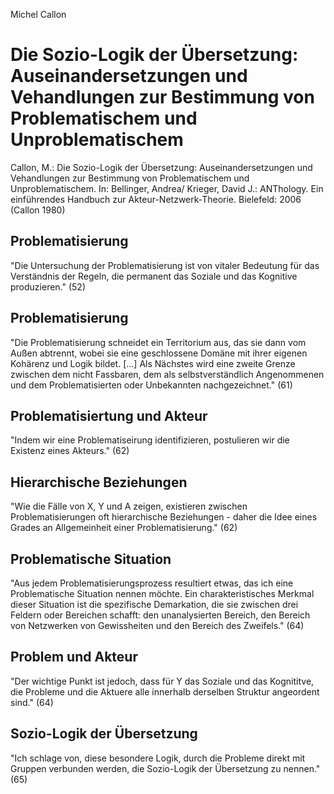 Michel Callon

Die Sozio-Logik der Übersetzung:
Auseinandersetzungen und Vehandlungen zur Bestimmung von Problematischem und Unproblematischem
==============================================================================================

Callon, M.:
Die Sozio-Logik der Übersetzung: Auseinandersetzungen und Vehandlungen zur Bestimmung von Problematischem und Unproblematischem.
In: Bellinger, Andrea/ Krieger, David J.:
ANThology. Ein einführendes Handbuch zur Akteur-Netzwerk-Theorie.
Bielefeld: 2006
(Callon 1980)

Problematisierung
-----------------
"Die Untersuchung der Problematisierung ist von vitaler Bedeutung für das Verständnis der  Regeln, die permanent das Soziale und das Kognitive produzieren." (52)

Problematisierung
-----------------
"Die Problematisierung schneidet ein Territorium aus, das sie dann vom Außen abtrennt, wobei sie eine geschlossene Domäne mit ihrer eigenen Kohärenz und Logik bildet. [...] Als Nächstes wird eine zweite Grenze zwischen dem nicht Fassbaren, dem als selbstverständlich Angenommenen und dem Problematisierten oder Unbekannten nachgezeichnet." (61)

Problematisiertung und Akteur
----------------------------
"Indem wir eine Problematiseirung identifizieren, postulieren wir die Existenz eines Akteurs." (62)

Hierarchische Beziehungen
-------------------------
"Wie die Fälle von X, Y und A zeigen, existieren zwischen Problematisierungen oft hierarchische Beziehungen - daher die Idee eines Grades an Allgemeinheit einer Problematisierung." (62)

Problematische Situation
------------------------
"Aus jedem Problematisierungsprozess resultiert etwas, das ich eine Problematische Situation nennen möchte. Ein charakteristisches Merkmal dieser Situation ist die spezifische Demarkation, die sie zwischen drei Feldern oder Bereichen schafft: den unanalysierten Bereich, den Bereich von Netzwerken von Gewissheiten und den Bereich des Zweifels." (64)

Problem und Akteur
------------------
"Der wichtige Punkt ist jedoch, dass für Y das Soziale und das Kognititve, die Probleme und die Aktuere alle innerhalb derselben Struktur angeordent sind." (64)

Sozio-Logik der Übersetzung
---------------------------
"Ich schlage von, diese besondere Logik, durch die Probleme direkt mit Gruppen verbunden werden, die Sozio-Logik der Übersetzung zu nennen." (65)

